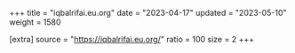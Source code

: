 +++
title = "iqbalrifai.eu.org"
date = "2023-04-17"
updated = "2023-05-10"
weight = 1580

[extra]
source = "https://iqbalrifai.eu.org/"
ratio = 100
size = 2
+++
